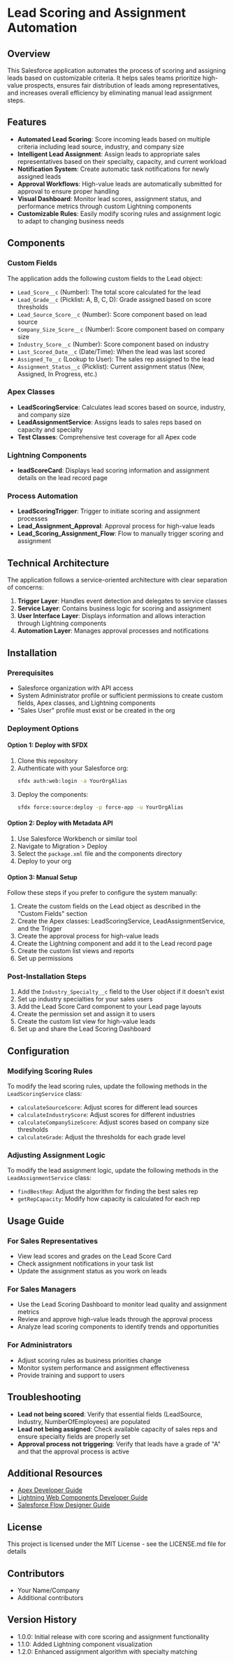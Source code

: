 # Lead Scoring and Assignment Automation

## Overview
This Salesforce application automates the process of scoring and assigning leads based on customizable criteria. It helps sales teams prioritize high-value prospects, ensures fair distribution of leads among representatives, and increases overall efficiency by eliminating manual lead assignment steps.

## Features
- **Automated Lead Scoring**: Score incoming leads based on multiple criteria including lead source, industry, and company size
- **Intelligent Lead Assignment**: Assign leads to appropriate sales representatives based on their specialty, capacity, and current workload
- **Notification System**: Create automatic task notifications for newly assigned leads
- **Approval Workflows**: High-value leads are automatically submitted for approval to ensure proper handling
- **Visual Dashboard**: Monitor lead scores, assignment status, and performance metrics through custom Lightning components
- **Customizable Rules**: Easily modify scoring rules and assignment logic to adapt to changing business needs

## Components

### Custom Fields
The application adds the following custom fields to the Lead object:
- `Lead_Score__c` (Number): The total score calculated for the lead
- `Lead_Grade__c` (Picklist: A, B, C, D): Grade assigned based on score thresholds
- `Lead_Source_Score__c` (Number): Score component based on lead source
- `Company_Size_Score__c` (Number): Score component based on company size
- `Industry_Score__c` (Number): Score component based on industry
- `Last_Scored_Date__c` (Date/Time): When the lead was last scored
- `Assigned_To__c` (Lookup to User): The sales rep assigned to the lead
- `Assignment_Status__c` (Picklist): Current assignment status (New, Assigned, In Progress, etc.)

### Apex Classes
- **LeadScoringService**: Calculates lead scores based on source, industry, and company size
- **LeadAssignmentService**: Assigns leads to sales reps based on capacity and specialty
- **Test Classes**: Comprehensive test coverage for all Apex code

### Lightning Components
- **leadScoreCard**: Displays lead scoring information and assignment details on the lead record page

### Process Automation
- **LeadScoringTrigger**: Trigger to initiate scoring and assignment processes
- **Lead_Assignment_Approval**: Approval process for high-value leads
- **Lead_Scoring_Assignment_Flow**: Flow to manually trigger scoring and assignment

## Technical Architecture
The application follows a service-oriented architecture with clear separation of concerns:

1. **Trigger Layer**: Handles event detection and delegates to service classes
2. **Service Layer**: Contains business logic for scoring and assignment
3. **User Interface Layer**: Displays information and allows interaction through Lightning components
4. **Automation Layer**: Manages approval processes and notifications

## Installation

### Prerequisites
- Salesforce organization with API access
- System Administrator profile or sufficient permissions to create custom fields, Apex classes, and Lightning components
- "Sales User" profile must exist or be created in the org

### Deployment Options

#### Option 1: Deploy with SFDX
1. Clone this repository
2. Authenticate with your Salesforce org:
   ```bash
   sfdx auth:web:login -a YourOrgAlias
   ```
3. Deploy the components:
   ```bash
   sfdx force:source:deploy -p force-app -u YourOrgAlias
   ```

#### Option 2: Deploy with Metadata API
1. Use Salesforce Workbench or similar tool
2. Navigate to Migration > Deploy
3. Select the `package.xml` file and the components directory
4. Deploy to your org

#### Option 3: Manual Setup
Follow these steps if you prefer to configure the system manually:

1. Create the custom fields on the Lead object as described in the "Custom Fields" section
2. Create the Apex classes: LeadScoringService, LeadAssignmentService, and the Trigger
3. Create the approval process for high-value leads
4. Create the Lightning component and add it to the Lead record page
5. Create the custom list views and reports
6. Set up permissions

### Post-Installation Steps
1. Add the `Industry_Specialty__c` field to the User object if it doesn't exist
2. Set up industry specialties for your sales users
3. Add the Lead Score Card component to your Lead page layouts
4. Create the permission set and assign it to users
5. Create the custom list view for high-value leads
6. Set up and share the Lead Scoring Dashboard

## Configuration

### Modifying Scoring Rules
To modify the lead scoring rules, update the following methods in the `LeadScoringService` class:
- `calculateSourceScore`: Adjust scores for different lead sources
- `calculateIndustryScore`: Adjust scores for different industries
- `calculateCompanySizeScore`: Adjust scores based on company size thresholds
- `calculateGrade`: Adjust the thresholds for each grade level

### Adjusting Assignment Logic
To modify the lead assignment logic, update the following methods in the `LeadAssignmentService` class:
- `findBestRep`: Adjust the algorithm for finding the best sales rep
- `getRepCapacity`: Modify how capacity is calculated for each rep

## Usage Guide

### For Sales Representatives
- View lead scores and grades on the Lead Score Card
- Check assignment notifications in your task list
- Update the assignment status as you work on leads

### For Sales Managers
- Use the Lead Scoring Dashboard to monitor lead quality and assignment metrics
- Review and approve high-value leads through the approval process
- Analyze lead scoring components to identify trends and opportunities

### For Administrators
- Adjust scoring rules as business priorities change
- Monitor system performance and assignment effectiveness
- Provide training and support to users

## Troubleshooting
- **Lead not being scored**: Verify that essential fields (LeadSource, Industry, NumberOfEmployees) are populated
- **Lead not being assigned**: Check available capacity of sales reps and ensure specialty fields are properly set
- **Approval process not triggering**: Verify that leads have a grade of "A" and that the approval process is active

## Additional Resources
- [Apex Developer Guide](https://developer.salesforce.com/docs/atlas.en-us.apexcode.meta/apexcode/)
- [Lightning Web Components Developer Guide](https://developer.salesforce.com/docs/component-library/documentation/lwc)
- [Salesforce Flow Designer Guide](https://help.salesforce.com/articleView?id=flow.htm)

## License
This project is licensed under the MIT License - see the LICENSE.md file for details

## Contributors
- Your Name/Company
- Additional contributors

## Version History
- 1.0.0: Initial release with core scoring and assignment functionality
- 1.1.0: Added Lightning component visualization
- 1.2.0: Enhanced assignment algorithm with specialty matching